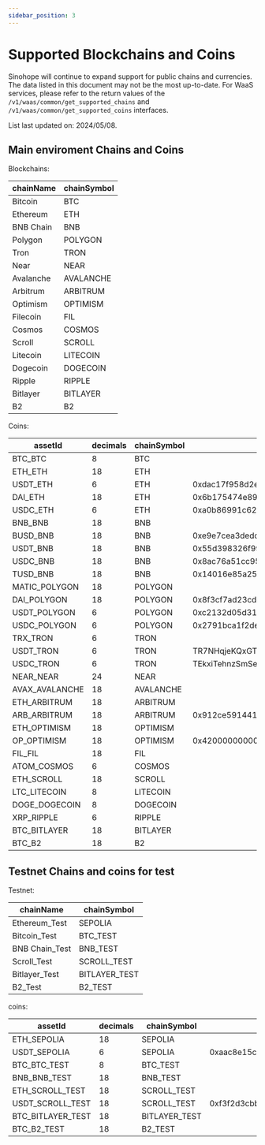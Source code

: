 ```yaml
---
sidebar_position: 3
---
```


# Supported Blockchains and Coins

Sinohope will continue to expand support for public chains and currencies. The data listed in this document may not be the most up-to-date. For WaaS services, please refer to the return values of the `/v1/waas/common/get_supported_chains` and `/v1/waas/common/get_supported_coins` interfaces.

List last updated on: 2024/05/08.


## Main enviroment Chains and Coins

Blockchains:

|chainName|chainSymbol|
|--|--|
|Bitcoin|BTC|
|Ethereum|ETH|
|BNB Chain|BNB|
|Polygon|POLYGON|
|Tron|TRON|
|Near|NEAR|
|Avalanche|AVALANCHE|
|Arbitrum|ARBITRUM|
|Optimism|OPTIMISM|
|Filecoin|FIL|
|Cosmos|COSMOS|
|Scroll|SCROLL|
|Litecoin|LITECOIN|
|Dogecoin|DOGECOIN|
|Ripple|RIPPLE|
|Bitlayer|BITLAYER|
|B2|B2|

Coins:

|assetId |decimals|chainSymbol| contractAddress|
|--|--|--|--|
|BTC_BTC |8|BTC| |
|ETH_ETH |18|ETH| |
|USDT_ETH |6|ETH| 0xdac17f958d2ee523a2206206994597c13d831ec7|
|DAI_ETH |18|ETH| 0x6b175474e89094c44da98b954eedeac495271d0f|
|USDC_ETH |6|ETH| 0xa0b86991c6218b36c1d19d4a2e9eb0ce3606eb48|
|BNB_BNB |18|BNB| |
|BUSD_BNB |18|BNB| 0xe9e7cea3dedca5984780bafc599bd69add087d56|
|USDT_BNB |18|BNB| 0x55d398326f99059ff775485246999027b3197955|
|USDC_BNB |18|BNB| 0x8ac76a51cc950d9822d68b83fe1ad97b32cd580d|
|TUSD_BNB |18|BNB| 0x14016e85a25aeb13065688cafb43044c2ef86784|
|MATIC_POLYGON |18|POLYGON| |
|DAI_POLYGON |18|POLYGON| 0x8f3cf7ad23cd3cadbd9735aff958023239c6a063|
|USDT_POLYGON |6|POLYGON| 0xc2132d05d31c914a87c6611c10748aeb04b58e8f|
|USDC_POLYGON |6|POLYGON| 0x2791bca1f2de4661ed88a30c99a7a9449aa84174|
|TRX_TRON |6|TRON| |
|USDT_TRON |6|TRON| TR7NHqjeKQxGTCi8q8ZY4pL8otSzgjLj6t|
|USDC_TRON |6|TRON| TEkxiTehnzSmSe2XqrBj4w32RUN966rdz8|
|NEAR_NEAR |24|NEAR| |
|AVAX_AVALANCHE |18|AVALANCHE| |
|ETH_ARBITRUM |18|ARBITRUM| |
|ARB_ARBITRUM |18|ARBITRUM| 0x912ce59144191c1204e64559fe8253a0e49e6548|
|ETH_OPTIMISM |18|OPTIMISM| |
|OP_OPTIMISM |18|OPTIMISM| 0x4200000000000000000000000000000000000042|
|FIL_FIL |18|FIL| |
|ATOM_COSMOS |6|COSMOS| |
|ETH_SCROLL |18|SCROLL| |
|LTC_LITECOIN |8|LITECOIN| |
|DOGE_DOGECOIN |8|DOGECOIN| |
|XRP_RIPPLE|6|RIPPLE| |
|BTC_BITLAYER|18|BITLAYER| |
|BTC_B2|18|B2| |

## Testnet Chains and coins for test

Testnet:

|chainName|chainSymbol|
|--|--|
|Ethereum_Test|SEPOLIA|
|Bitcoin_Test|BTC_TEST|
|BNB Chain_Test|BNB_TEST|
|Scroll_Test|SCROLL_TEST|
|Bitlayer_Test|BITLAYER_TEST|
|B2_Test|B2_TEST|

coins:

|assetId |decimals|chainSymbol|contractAddress|
|--|--|--|--|
|ETH_SEPOLIA |18|SEPOLIA| |
|USDT_SEPOLIA |6|SEPOLIA|0xaac8e15c491111a52af6c97e26dbb220ca11d73f|
|BTC_BTC_TEST |8|BTC_TEST| |
|BNB_BNB_TEST |18|BNB_TEST| |
|ETH_SCROLL_TEST |18|SCROLL_TEST| |
|USDT_SCROLL_TEST |18|SCROLL_TEST| 0xf3f2d3cbbcfec21245b2890d5de7cfd6c482d4b4|
|BTC_BITLAYER_TEST |18|BITLAYER_TEST| |
|BTC_B2_TEST |18|B2_TEST| |

